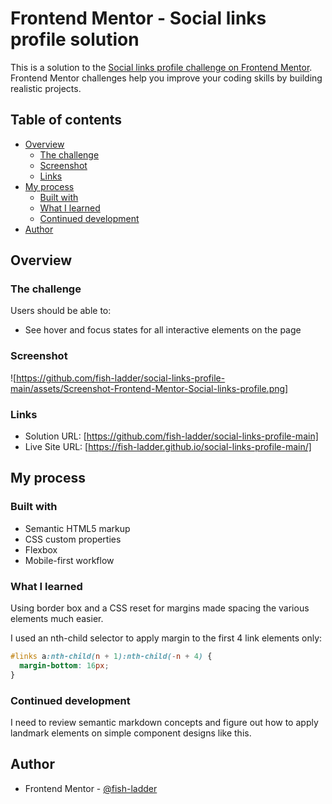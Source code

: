 # Frontend Mentor - Social links profile solution

This is a solution to the [Social links profile challenge on Frontend Mentor](https://www.frontendmentor.io/challenges/social-links-profile-UG32l9m6dQ). Frontend Mentor challenges help you improve your coding skills by building realistic projects.

## Table of contents

- [Overview](#overview)
  - [The challenge](#the-challenge)
  - [Screenshot](#screenshot)
  - [Links](#links)
- [My process](#my-process)
  - [Built with](#built-with)
  - [What I learned](#what-i-learned)
  - [Continued development](#continued-development)
- [Author](#author)

## Overview

### The challenge

Users should be able to:

- See hover and focus states for all interactive elements on the page

### Screenshot

![https://github.com/fish-ladder/social-links-profile-main/assets/Screenshot-Frontend-Mentor-Social-links-profile.png]

### Links

- Solution URL: [https://github.com/fish-ladder/social-links-profile-main]
- Live Site URL: [https://fish-ladder.github.io/social-links-profile-main/]

## My process

### Built with

- Semantic HTML5 markup
- CSS custom properties
- Flexbox
- Mobile-first workflow

### What I learned

Using border box and a CSS reset for margins made spacing the various elements much easier.

I used an nth-child selector to apply margin to the first 4 link elements only:

```css
#links a:nth-child(n + 1):nth-child(-n + 4) {
  margin-bottom: 16px;
}
```

### Continued development

I need to review semantic markdown concepts and figure out how to apply landmark elements on simple component designs like this.

## Author

- Frontend Mentor - [@fish-ladder](https://www.frontendmentor.io/profile/fish-ladder)
